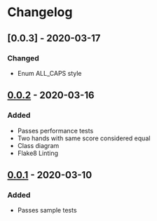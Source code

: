 # Changelog

## [0.0.3] - 2020-03-17

### Changed

- Enum ALL_CAPS style

## [0.0.2] - 2020-03-16

### Added

- Passes performance tests
- Two hands with same score considered equal
- Class diagram
- Flake8 Linting

## [0.0.1] - 2020-03-10

### Added

- Passes sample tests

[Unreleased]: https://github.com/ShedPlant/SortablePokerHands/compare/v0.0.1...HEAD
[0.0.2]: https://github.com/ShedPlant/SortablePokerHands/compare/v0.0.1...v0.0.2
[0.0.1]: https://github.com/ShedPlant/SortablePokerHands/releases/tag/v0.0.1